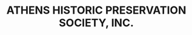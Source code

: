 ---
layout: repo
title: "ATHENS HISTORIC PRESERVATION SOCIETY, INC."
id: 15966
permalink: repos/15966/
---